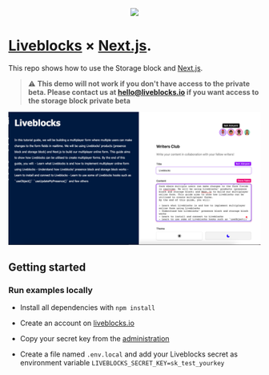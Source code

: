 <p align="center">
  <a href="https://liveblocks.io">
    <img src="https://liveblocks.io/icon-192x192.png" height="96">
  </a>
</p>

# [Liveblocks](https://liveblocks.io) × [Next.js](https://nextjs.org/).

This repo shows how to use the Storage block and [Next.js](https://nextjs.org/).

> :warning: **This demo will not work if you don't have access to the private beta. Please contact us at hello@liveblocks.io if you want access to the storage block private beta**

![logo-builder-screenshot](./cover-image.png)

## Getting started

### Run examples locally

- Install all dependencies with `npm install`

- Create an account on [liveblocks.io](https://liveblocks.io/dashboard)

- Copy your secret key from the [administration](https://liveblocks.io/dashboard/apikeys)

- Create a file named `.env.local` and add your Liveblocks secret as environment variable `LIVEBLOCKS_SECRET_KEY=sk_test_yourkey`
